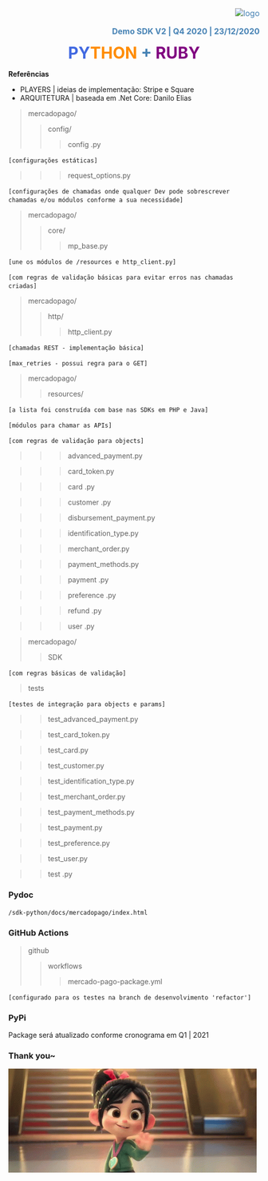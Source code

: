 <div align="right"><font color=#4682B4 size=3>

![logo](/img/lts_logo_mini.png)

<b>Demo SDK V2 | Q4 2020 | 23/12/2020</b></font>
</div>

<div align="center">
<font color=#4169E1 size=6>

<b>PY<font color=#FF8C00>THON</font> <font color=#4682B4>+</font> <font color=#800080>RUBY</b></font></font></div>

**Referências**

- PLAYERS | ideias de implementação: Stripe e Square
- ARQUITETURA | baseada em .Net Core: Danilo Elias

>mercadopago/
>>config/
>>>config .py

`[configurações estáticas]`
>>>request_options.py

`[configurações de chamadas onde qualquer Dev pode sobrescrever chamadas e/ou módulos conforme a sua necessidade]`

>mercadopago/
>>core/
>>>mp_base.py

`[une os módulos de /resources e http_client.py]`

`[com regras de validação básicas para evitar erros nas chamadas criadas]`

>mercadopago/
>>http/
>>>http_client.py

`[chamadas REST - implementação básica]`

`[max_retries - possui regra para o GET]`

>mercadopago/
>>resources/ 

`[a lista foi construída com base nas SDKs em PHP e Java]`

`[módulos para chamar as APIs]`

`[com regras de validação para objects]`
>>>advanced_payment.py

>>>card_token.py

>>>card .py

>>>customer .py

>>>disbursement_payment.py

>>>identification_type.py

>>>merchant_order.py

>>>payment_methods.py

>>>payment .py

>>>preference .py

>>>refund .py

>>>user .py

>mercadopago/
>>SDK

`[com regras básicas de validação]`

>tests

`[testes de integração para objects e params]`
>>test_advanced_payment.py

>>test_card_token.py

>>test_card.py

>>test_customer.py

>>test_identification_type.py

>>test_merchant_order.py

>>test_payment_methods.py

>>test_payment.py

>>test_preference.py

>>test_user.py

>>test .py

### Pydoc
`/sdk-python/docs/mercadopago/index.html`

### GitHub Actions
>github
>>workflows
>>>mercado-pago-package.yml

`[configurado para os testes na branch de desenvolvimento 'refactor']`

### PyPi

Package será atualizado conforme cronograma em Q1 | 2021

### Thank you~

![thanks](/img/vanellope.gif)
